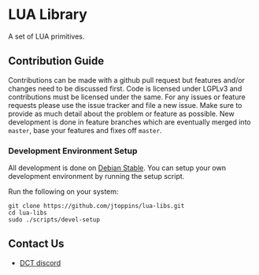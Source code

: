# LUA Library

A set of LUA primitives.

## Contribution Guide

Contributions can be made with a github pull request but features and/or
changes need to be discussed first. Code is licensed under LGPLv3 and
contributions must be licensed under the same. For any issues or feature
requests please use the issue tracker and file a new issue. Make sure to
provide as much detail about the problem or feature as possible. New
development is done in feature branches which are eventually merged into
`master`, base your features and fixes off `master`.

### Development Environment Setup

All development is done on [Debian Stable](https://www.debian.org/).
You can setup your own development environment by running the setup script.

Run the following on your system:
```
git clone https://github.com/jtoppins/lua-libs.git
cd lua-libs
sudo ./scripts/devel-setup
```

## Contact Us

* [DCT discord](https://discord.gg/kG38MDqDrN)

